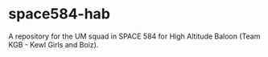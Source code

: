 # space584-hab
A repository for the UM squad in SPACE 584 for High Altitude Baloon (Team KGB - Kewl Girls and Boiz).
